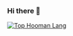 ### Hi there 👋

[![Top Hooman Lang](https://github-readme-stats.vercel.app/api/top-langs/?username=anuraghazra)](https://github.com/igun997)
